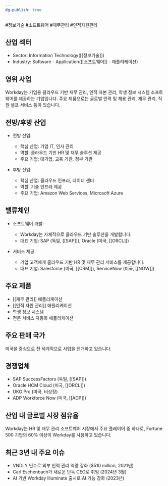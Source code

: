 ```yaml
---
dg-publish: true
---
```

#정보기술 #소프트웨어 #재무관리 #인적자원관리

## 산업 섹터

- Sector: Information Technology([[정보기술]])
- Industry: Software - Application([[소프트웨어]] - 애플리케이션)

## 영위 사업

Workday는 기업용 클라우드 기반 재무 관리, 인적 자본 관리, 학생 정보 시스템 소프트웨어를 제공하는 기업입니다. 주요 제품으로는 글로벌 인력 및 채용 관리, 재무 관리, 직원 셀프 서비스 등이 있습니다.

## 전방/후방 산업

- 전방 산업:
    
    - 핵심 산업: 기업 IT, 인사 관리
    - 역할: 클라우드 기반 HR 및 재무 솔루션 제공
    - 주요 기업: 대기업, 교육 기관, 정부 기관
    
- 후방 산업:
    
    - 핵심 산업: 클라우드 인프라, 데이터 센터
    - 역할: 기술 인프라 제공
    - 주요 기업: Amazon Web Services, Microsoft Azure
    

## 밸류체인

- 소프트웨어 개발:
    
    - Workday는 자체적으로 클라우드 기반 솔루션을 개발합니다.
    - 대표 기업: SAP (독일, [[SAP]]), Oracle (미국, [[ORCL]])
    
- 서비스 제공:
    
    - 기업 고객에게 클라우드 기반 HR 및 재무 관리 서비스를 제공합니다.
    - 대표 기업: Salesforce (미국, [[CRM]]), ServiceNow (미국, [[NOW]])
    

## 주요 제품

- [[재무 관리]] 애플리케이션
- [[인적 자원 관리]] 애플리케이션
- 학생 정보 시스템
- 전문 서비스 자동화 애플리케이션

## 주요 판매 국가

미국을 중심으로 전 세계적으로 사업을 전개하고 있습니다.

## 경쟁업체

- SAP SuccessFactors (독일, [[SAP]])
- Oracle HCM Cloud (미국, [[ORCL]])
- UKG Pro (미국, 비상장)
- ADP Workforce Now (미국, [[ADP]])

## 산업 내 글로벌 시장 점유율

Workday는 HR 및 재무 관리 소프트웨어 시장에서 주요 플레이어 중 하나로, Fortune 500 기업의 60% 이상이 Workday를 사용하고 있습니다.

## 최근 3년 내 주요 이슈

- VNDLY 인수로 외부 인력 관리 역량 강화 ($510 million, 2021년)
- Carl Eschenbach가 새로운 단독 CEO로 취임 (2024년 3월)
- AI 기반 Workday Illuminate 출시로 AI 기능 강화 (2023년)